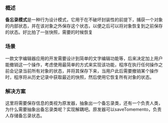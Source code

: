 ### 概述
**备忘录模式**是一种行为设计模式，它用于在不破坏封装性的前提下，捕获一个对象的内部状态，并在该对象之外保存这个状态，以便之后可以将对象恢复到之前保存的状态。好比拍了一张快照，需要的时候恢复

### 场景
一款文字编辑器应用的开发需要设计到简单的文字编辑功能等，后来决定加上用户能撤销这一个操作，考虑使用最简单的方式来实现该功能，程序在执行任何操作之前会记录当前所有对象的状态，并将其保存下来，当用户此后需要撤销某个操作时，程序将从历史记录中获取最近的快照，然后使用它恢复所有对象的状态。

### 解决方案
这里将需要保存信息的类视为原发器，抽象出一个备忘录类，还有一个负责人类，为什么需要抽象出备忘录类呢？实现解耦吧。原发器可以saveTomemento，负责人存储备忘录状态。
